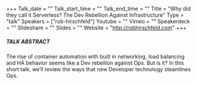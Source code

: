 +++
Talk_date = ""
Talk_start_time = ""
Talk_end_time = ""
Title = "Why did they call it Serverless? The Dev Rebellion Against Infrastructure"
Type = "talk"
Speakers = ["rob-hirschfeld"]
Youtube = ""
Vimeo = ""
Speakerdeck = ""
Slideshare = ""
Slides = ""
Website = "http://robhirschfeld.com"
+++

##### TALK ABSTRACT

The rise of container automation with built in networking, load balancing and HA behavior seems like a Dev rebellion against Ops. But is it? In this short talk, we’ll review the ways that new Developer technology steamlines Ops.
